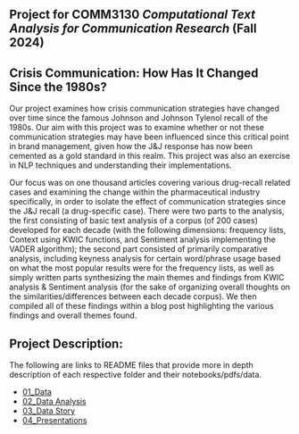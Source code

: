 ## Project for COMM3130 _Computational Text Analysis for Communication Research_ (Fall 2024)

## Crisis Communication: How Has It Changed Since the 1980s?

Our project examines how crisis communication strategies have changed over time since the famous Johnson and Johnson Tylenol recall of the 1980s. Our aim with this project was to examine whether or not these communication strategies may have been influenced since this critical point in brand management, given how the J&J response has now been cemented as a gold standard in this realm. This project was also an exercise in NLP techniques and understanding their implementations.

Our focus was on one thousand articles covering various drug-recall related cases and examining the change within the pharmaceutical industry specifically, in order to isolate the effect of communication strategies since the J&J recall (a drug-specific case). There were two parts to the analysis, the first consisting of basic text analysis of a corpus (of 200 cases) developed for each decade (with the following dimensions: frequency lists, Context using KWIC functions, and Sentiment analysis implementing the VADER algorithm); the second part consisted of primarily comparative analysis, including keyness analysis for certain word/phrase usage based on what the most popular results were for the frequency lists, as well as simply written parts synthesizing the main themes and findings from KWIC analysis & Sentiment analysis (for the sake of organizing overall thoughts on the similarities/differences between each decade corpus). We then compiled all of these findings within a blog post highlighting the various findings and overall themes found.

## Project Description:
The following are links to README files that provide more in depth description of each respective folder and their notebooks/pdfs/data.

* [01_Data](data/README.md)
* [02_Data Analysis](data_analysis/README.md)
* [03_Data Story](data_story_outputs/README.md)
* [04_Presentations](presentations/README.md)